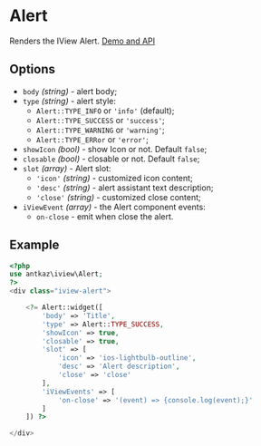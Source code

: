 # Alert

Renders the IView Alert. [Demo and API](https://www.iviewui.com/components/alert-en)

## Options

* `body` *(string)* - alert body;
* `type` *(string)* - alert style:
    * `Alert::TYPE_INFO` or `'info'` (default);
    * `Alert::TYPE_SUCCESS` or `'success'`;
    * `Alert::TYPE_WARNING` or `'warning'`;
    * `Alert::TYPE_ERRor` or `'error'`;
* `showIcon` *(bool)* - show Icon or not. Default `false`;
* `closable` *(bool)* - closable or not. Default `false`;
* `slot` *(array)* - Alert slot:
    * `'icon'` *(string)* - customized icon content;
    * `'desc'` *(string)* - alert assistant text description;
    * `'close'` *(string)* - customized close content;
* `iViewEvent` *(array)* - the Alert component events:
    * `on-close` - emit when close the alert.

## Example

```php
<?php
use antkaz\iview\Alert;
?>
<div class="iview-alert">

    <?= Alert::widget([
        'body' => 'Title',
        'type' => Alert::TYPE_SUCCESS,
        'showIcon' => true,
        'closable' => true,
        'slot' => [
            'icon' => 'ios-lightbulb-outline',
            'desc' => 'Alert description',
            'close' => 'close'
        ],
        'iViewEvents' => [
            'on-close' => '(event) => {console.log(event);}'
        ]
    ]) ?>

</div>
```